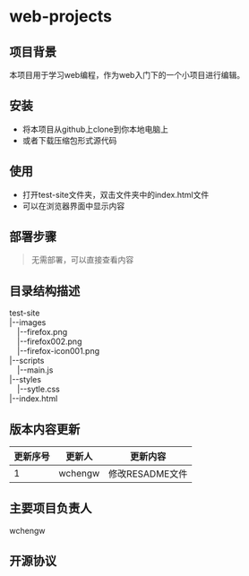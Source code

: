 # web-projects

## 项目背景
本项目用于学习web编程，作为web入门下的一个小项目进行编辑。

## 安装
* 将本项目从github上clone到你本地电脑上
* 或者下载压缩包形式源代码

## 使用
* 打开test-site文件夹，双击文件夹中的index.html文件
* 可以在浏览器界面中显示内容

## 部署步骤
> 无需部署，可以直接查看内容

## 目录结构描述
test-site  
|--images     
&ensp;&ensp;|--firefox.png  
&ensp;&ensp;|--firefox002.png  
&ensp;&ensp;|--firefox-icon001.png  
|--scripts  
&ensp;&ensp;|--main.js  
|--styles  
&ensp;&ensp;|--sytle.css  
|--index.html  

## 版本内容更新
| 更新序号 | 更新人 | 更新内容| 
| --- | --- | --- | 
| 1 | wchengw | 修改RESADME文件 | 

## 主要项目负责人
wchengw

## 开源协议


